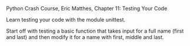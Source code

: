 Python Crash Course, Eric Matthes, Chapter 11: Testing Your Code

Learn testing your code with the module unittest.

Start off with testing a basic function that takes input for a full name (first and last) and then modify it for a name with first, middle and last.
